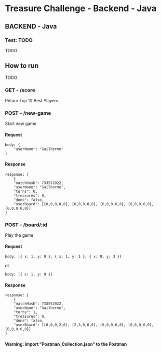 # Treasure Challenge - Backend - Java

## BACKEND - Java

### Test: TODO

TODO

## How to run

TODO

### GET - /score

Return Top 10 Best Players

### POST - /new-game

Start new game

#### Request

```
body: {
	"userName": "Guilherme"
}
```

#### Response

```
response: {
	{
    "matchHash": 733552022,
    "userName": "Guilherme",
    "turns": 0,
    "treasures": 0,
    "done": false,
    "userBoard": [[0,0,0,0,0], [0,0,0,0,0], [0,0,0,0,0], [0,0,0,0,0], [0,0,0,0,0]]
}
```

### POST - /board/:id

Play the game

#### Request

```
body: [{ x: 1, y: 0 }, { x: 1, y: 1 }, { x: 0, y: 3 }]
```

or

```
body: [{ x: 1, y: 0 }]
```

#### Response

```
response: {
	{
    "matchHash": 733552022,
    "userName": "Guilherme",
    "turns": 1,
    "treasures": 0,
    "done": false,
    "userBoard": [[0,0,0,2,0], [2,3,0,0,0], [0,0,0,0,0], [0,0,0,0,0], [0,0,0,0,0]]
}
```

#### Warning: import "Postman_Collection.json" to the Postman
